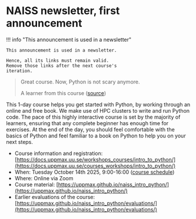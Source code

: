 # NAISS newsletter, first announcement

!!! info "This announcement is used in a newsletter"

    This announcement is used in a newsletter.

    Hence, all its links must remain valid.
    Remove those links after the next course's
    iteration.

> Great course. Now, Python is not scary anymore.
>
> A learner from this course ([source](https://uppmax.github.io/naiss_intro_python/evaluations/20240830/))

This 1-day course helps you get started with Python,
by working through an online and free book.
We make use of HPC clusters
to write and run Python code.
The pace of this highly interactive course
is set by the majority of learners,
ensuring that any complete beginner
has enough time for exercises.
At the end of the day, you should feel comfortable with the basics
of Python and feel familiar to a book on Python to help you on your next steps.

- Course information and registration: [https://docs.uppmax.uu.se/workshops_courses/intro_to_python/](https://docs.uppmax.uu.se/courses_workshops/intro_to_python/)
- When: Tuesday October 14th 2025, 9:00-16:00 ([course schedule](https://uppmax.github.io/naiss_intro_python/schedule/))
- Where: Online via Zoom
- Course material: [https://uppmax.github.io/naiss_intro_python/](https://uppmax.github.io/naiss_intro_python/)
- Earlier evaluations of the course: [https://uppmax.github.io/naiss_intro_python/evaluations/](https://uppmax.github.io/naiss_intro_python/evaluations/)
